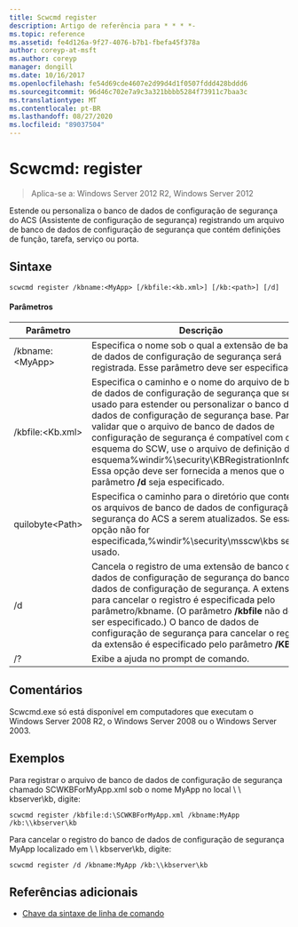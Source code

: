 ```yaml
---
title: Scwcmd register
description: Artigo de referência para * * * *-
ms.topic: reference
ms.assetid: fe4d126a-9f27-4076-b7b1-fbefa45f378a
author: coreyp-at-msft
ms.author: coreyp
manager: dongill
ms.date: 10/16/2017
ms.openlocfilehash: fe54d69cde4607e2d99d4d1f0507fddd428bddd6
ms.sourcegitcommit: 96d46c702e7a9c3a321bbbb5284f73911c7baa3c
ms.translationtype: MT
ms.contentlocale: pt-BR
ms.lasthandoff: 08/27/2020
ms.locfileid: "89037504"
---
```

# <a name="scwcmd-register"></a>Scwcmd: register

> Aplica-se a: Windows Server 2012 R2, Windows Server 2012

Estende ou personaliza o banco de dados de configuração de segurança do ACS (Assistente de configuração de segurança) registrando um arquivo de banco de dados de configuração de segurança que contém definições de função, tarefa, serviço ou porta.

## <a name="syntax"></a>Sintaxe

```
scwcmd register /kbname:<MyApp> [/kbfile:<kb.xml>] [/kb:<path>] [/d]
```

#### <a name="parameters"></a>Parâmetros

|Parâmetro|Descrição|
|---------|-----------|
|/kbname:\<MyApp>|Especifica o nome sob o qual a extensão de banco de dados de configuração de segurança será registrada. Esse parâmetro deve ser especificado.|
|/kbfile:\<Kb.xml>|Especifica o caminho e o nome do arquivo de banco de dados de configuração de segurança que será usado para estender ou personalizar o banco de dados de configuração de segurança base. Para validar que o arquivo de banco de dados de configuração de segurança é compatível com o esquema do SCW, use o arquivo de definição de esquema%windir%\security\KBRegistrationInfo.xsd. Essa opção deve ser fornecida a menos que o parâmetro **/d** seja especificado.|
|quilobyte\<Path>|Especifica o caminho para o diretório que contém os arquivos de banco de dados de configuração de segurança do ACS a serem atualizados. Se essa opção não for especificada,%windir%\security\msscw\kbs será usado.|
|/d|Cancela o registro de uma extensão de banco de dados de configuração de segurança do banco de dados de configuração de segurança. A extensão para cancelar o registro é especificada pelo parâmetro/kbname. (O parâmetro **/kbfile** não deve ser especificado.) O banco de dados de configuração de segurança para cancelar o registro da extensão é especificado pelo parâmetro **/KB** .|
|/?|Exibe a ajuda no prompt de comando.|

## <a name="remarks"></a>Comentários

Scwcmd.exe só está disponível em computadores que executam o Windows Server 2008 R2, o Windows Server 2008 ou o Windows Server 2003.

## <a name="examples"></a>Exemplos

Para registrar o arquivo de banco de dados de configuração de segurança chamado SCWKBForMyApp.xml sob o nome MyApp no local \\ \\ kbserver\kb, digite:
```
scwcmd register /kbfile:d:\SCWKBForMyApp.xml /kbname:MyApp /kb:\\kbserver\kb
```
Para cancelar o registro do banco de dados de configuração de segurança MyApp localizado em \\ \\ kbserver\kb, digite:
```
scwcmd register /d /kbname:MyApp /kb:\\kbserver\kb
```

## <a name="additional-references"></a>Referências adicionais

- [Chave da sintaxe de linha de comando](command-line-syntax-key.md)